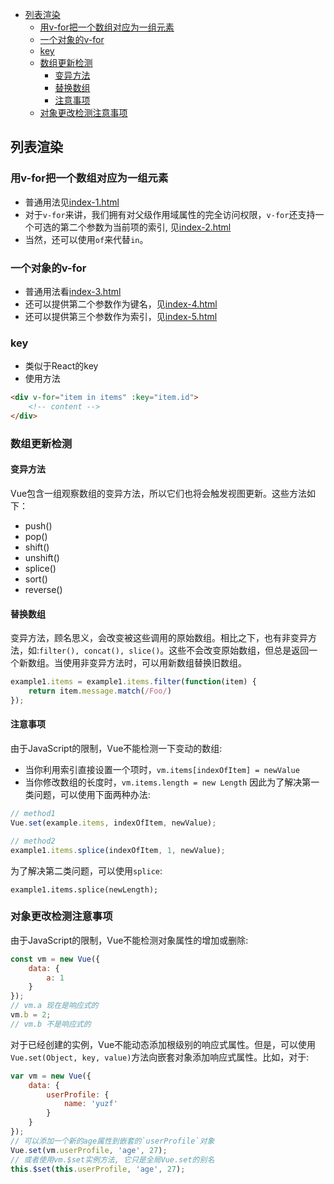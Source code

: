 
<!-- vim-markdown-toc GFM -->
* [列表渲染](#列表渲染)
    * [用v-for把一个数组对应为一组元素](#用v-for把一个数组对应为一组元素)
    * [一个对象的v-for](#一个对象的v-for)
    * [key](#key)
    * [数组更新检测](#数组更新检测)
        * [变异方法](#变异方法)
        * [替换数组](#替换数组)
        * [注意事项](#注意事项)
    * [对象更改检测注意事项](#对象更改检测注意事项)

<!-- vim-markdown-toc -->

## 列表渲染

### 用v-for把一个数组对应为一组元素
* 普通用法见[index-1.html](./index-1.html)
* 对于`v-for`来讲，我们拥有对父级作用域属性的完全访问权限，`v-for`还支持一个可选的第二个参数为当前项的索引, 见[index-2.html](./index-2.html)
* 当然，还可以使用`of`来代替`in`。

### 一个对象的v-for
* 普通用法看[index-3.html](./index-3.html)
* 还可以提供第二个参数作为键名，见[index-4.html](./index-4.html)
* 还可以提供第三个参数作为索引，见[index-5.html](./index-5.html)

### key
* 类似于React的key
* 使用方法
```html
<div v-for="item in items" :key="item.id">
    <!-- content -->
</div>
```

### 数组更新检测

#### 变异方法
Vue包含一组观察数组的变异方法，所以它们也将会触发视图更新。这些方法如下：
* push()
* pop()
* shift()
* unshift()
* splice()
* sort()
* reverse()

#### 替换数组
变异方法，顾名思义，会改变被这些调用的原始数组。相比之下，也有非变异方法，如:`filter(), concat(), slice()`。这些不会改变原始数组，但总是返回一个新数组。当使用非变异方法时，可以用新数组替换旧数组。
```javascript
example1.items = example1.items.filter(function(item) {
    return item.message.match(/Foo/)
});
```

#### 注意事项
由于JavaScript的限制，Vue不能检测一下变动的数组:
* 当你利用索引直接设置一个项时，`vm.items[indexOfItem] = newValue`
* 当你修改数组的长度时，`vm.items.length = new Length`
因此为了解决第一类问题，可以使用下面两种办法:
```javascript
// method1
Vue.set(example.items, indexOfItem, newValue);

// method2
example1.items.splice(indexOfItem, 1, newValue);
```
为了解决第二类问题，可以使用`splice`:
```javascritp
example1.items.splice(newLength);
```

### 对象更改检测注意事项
由于JavaScript的限制，Vue不能检测对象属性的增加或删除:
```javascript
const vm = new Vue({
    data: {
        a: 1
    }
});
// vm.a 现在是响应式的
vm.b = 2;
// vm.b 不是响应式的
```
对于已经创建的实例，Vue不能动态添加根级别的响应式属性。但是，可以使用`Vue.set(Object, key, value)`方法向嵌套对象添加响应式属性。比如，对于:
```javascript
var vm = new Vue({
    data: {
        userProfile: {
            name: 'yuzf'
        }
    }
});
// 可以添加一个新的age属性到嵌套的`userProfile`对象
Vue.set(vm.userProfile, 'age', 27);
// 或者使用vm.$set实例方法, 它只是全局Vue.set的别名
this.$set(this.userProfile, 'age', 27);
```
